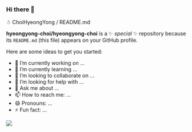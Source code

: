 ### Hi there 👋

☃︎ ChoiHyeongYong / README.md

**hyeongyong-choi/hyeongyong-choi** is a ✨ _special_ ✨ repository because its `README.md` (this file) appears on your GitHub profile.

Here are some ideas to get you started:

- 🔭 I’m currently working on ...
- 🌱 I’m currently learning ...
- 👯 I’m looking to collaborate on ...
- 🤔 I’m looking for help with ...
- 💬 Ask me about ...
- 📫 How to reach me: ... 
- 😄 Pronouns: ...
- ⚡ Fun fact: ...
<img src="https://img.shields.io/badge/Android-3DDC84?style=flat-square&logo=Android&logoColor=white"/>
